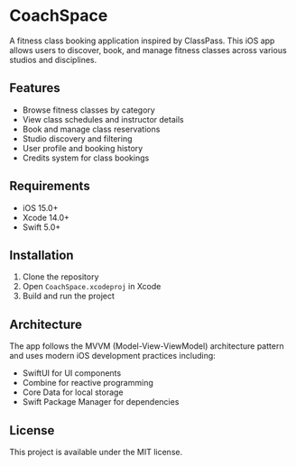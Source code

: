 # CoachSpace

A fitness class booking application inspired by ClassPass. This iOS app allows users to discover, book, and manage fitness classes across various studios and disciplines.

## Features

- Browse fitness classes by category
- View class schedules and instructor details
- Book and manage class reservations
- Studio discovery and filtering
- User profile and booking history
- Credits system for class bookings

## Requirements

- iOS 15.0+
- Xcode 14.0+
- Swift 5.0+

## Installation

1. Clone the repository
2. Open `CoachSpace.xcodeproj` in Xcode
3. Build and run the project

## Architecture

The app follows the MVVM (Model-View-ViewModel) architecture pattern and uses modern iOS development practices including:

- SwiftUI for UI components
- Combine for reactive programming
- Core Data for local storage
- Swift Package Manager for dependencies

## License

This project is available under the MIT license. 